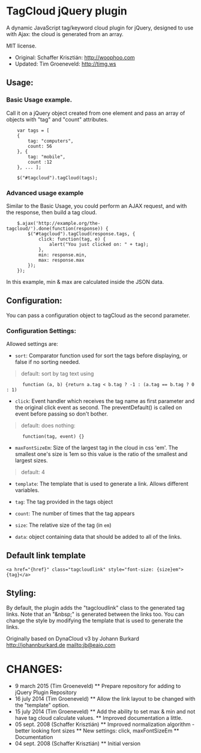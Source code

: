 # TagCloud jQuery plugin

A dynamic JavaScript tag/keyword cloud plugin for jQuery, designed to use with Ajax:
the cloud is generated from an array.

MIT license.

* Original: Schaffer Krisztián: http://woophoo.com
* Updated: Tim Groeneveld: http://timg.ws

Usage:
------

### Basic Usage example.

Call it on a jQuery object created from one element and pass an array of
objects with "tag" and "count" attributes.

        var tags = [
        {
            tag: "computers",
            count: 56
        }, {
            tag: "mobile",
            count :12
        }, ... ];

        $("#tagcloud").tagCloud(tags);

### Advanced usage example

Similar to the Basic Usage, you could perform an AJAX request, and with the
response, then build a tag cloud.

        $.ajax('http://example.org/the-tagcloud/').done(function(response)) {
            $("#tagcloud").tagCloud(response.tags, {
                click: function(tag, e) {
                    alert("You just clicked on: " + tag);
                },
                min: response.min,
                max: response.max
            });
        });

In this example, min & max are calculated inside the JSON data.

Configuration:
--------------
You can pass a configuration object to tagCloud as the second parameter.

### Configuration Settings:

Allowed settings are:

* `sort`: Comparator function used for sort the tags before displaying, or false if no sorting needed.
>  default: sort by tag text using

          function (a, b) {return a.tag < b.tag ? -1 : (a.tag == b.tag ? 0 : 1)

* `click`: Event handler which receives the tag name as first parameter
   and the original click event as second. The preventDefault() is called
   on event before passing so don't bother.
>  default: does nothing:

          function(tag, event) {}

* `maxFontSizeEm`: Size of the largest tag in the cloud in css 'em'. The smallest
   one's size is 1em so this value is the ratio of the smallest and largest
   sizes.
>  default: 4

* `template`: The template that is used to generate a link. Allows different variables.
 * `tag`: The tag provided in the tags object
 * `count`: The number of times that the tag appears
 * `size`: The relative size of the tag (in `em`)

* `data`: object containing data that should be added to all of the links.

Default link template
---------------------
    <a href="{href}" class="tagcloudlink" style="font-size: {size}em">{tag}</a>


Styling:
--------
By default, the plugin adds the "tagcloudlink" class to the generated tag links.
Note that an "&amp;nbsp;" is generated between the links too. You can change the
style by modifying the template that is used to generate the links.


Originally based on DynaCloud v3 by Johann Burkard
<http://johannburkard.de>
<mailto:jb@eaio.com>

# CHANGES:
* 9 march 2015 (Tim Groeneveld)
** Prepare repository for adding to jQuery Plugin Repository
* 16 july 2014 (Tim Groeneveld)
** Allow the link layout to be changed with the "template" option.
* 15 july 2014 (Tim Groeneveld)
** Add the ability to set max & min and not have tag cloud calculate values.
** Improved documentation a little.
* 05 sept. 2008 (Schaffer Krisztián)
** Improved normalization algorithm - better looking font sizes
** New settings: click, maxFontSizeEm
** Documentation
* 04 sept. 2008 (Schaffer Krisztián)
** Initial version
